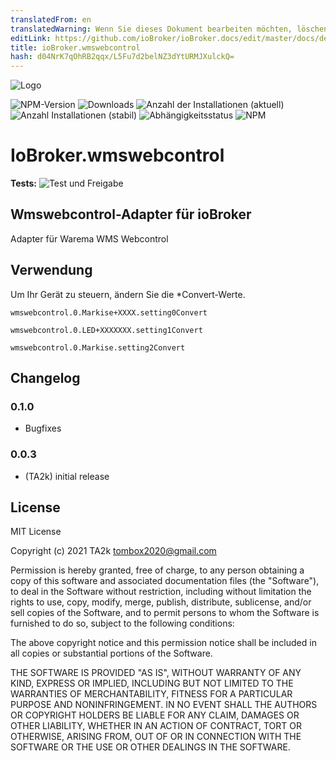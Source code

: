 ```yaml
---
translatedFrom: en
translatedWarning: Wenn Sie dieses Dokument bearbeiten möchten, löschen Sie bitte das Feld "translationsFrom". Andernfalls wird dieses Dokument automatisch erneut übersetzt
editLink: https://github.com/ioBroker/ioBroker.docs/edit/master/docs/de/adapterref/iobroker.wmswebcontrol/README.md
title: ioBroker.wmswebcontrol
hash: d04NrK7qOhRB2qqx/L5Fu7d2belNZ3dYtURMJXulckQ=
---
```

![Logo](../../../en/adapterref/iobroker.wmswebcontrol/admin/wmswebcontrol.png)

![NPM-Version](https://img.shields.io/npm/v/iobroker.wmswebcontrol.svg)
![Downloads](https://img.shields.io/npm/dm/iobroker.wmswebcontrol.svg)
![Anzahl der Installationen (aktuell)](https://iobroker.live/badges/wmswebcontrol-installed.svg)
![Anzahl Installationen (stabil)](https://iobroker.live/badges/wmswebcontrol-stable.svg)
![Abhängigkeitsstatus](https://img.shields.io/david/TA2k/iobroker.wmswebcontrol.svg)
![NPM](https://nodei.co/npm/iobroker.wmswebcontrol.png?downloads=true)

# IoBroker.wmswebcontrol
**Tests:** ![Test und Freigabe](https://github.com/TA2k/ioBroker.wmswebcontrol/workflows/Test%20and%20Release/badge.svg)

## Wmswebcontrol-Adapter für ioBroker
Adapter für Warema WMS Webcontrol

## Verwendung
Um Ihr Gerät zu steuern, ändern Sie die \*Convert-Werte.

`wmswebcontrol.0.Markise+XXXX.setting0Convert`

`wmswebcontrol.0.LED+XXXXXXX.setting1Convert`

`wmswebcontrol.0.Markise.setting2Convert`

## Changelog

### 0.1.0

- Bugfixes

### 0.0.3

- (TA2k) initial release

## License

MIT License

Copyright (c) 2021 TA2k <tombox2020@gmail.com>

Permission is hereby granted, free of charge, to any person obtaining a copy
of this software and associated documentation files (the "Software"), to deal
in the Software without restriction, including without limitation the rights
to use, copy, modify, merge, publish, distribute, sublicense, and/or sell
copies of the Software, and to permit persons to whom the Software is
furnished to do so, subject to the following conditions:

The above copyright notice and this permission notice shall be included in all
copies or substantial portions of the Software.

THE SOFTWARE IS PROVIDED "AS IS", WITHOUT WARRANTY OF ANY KIND, EXPRESS OR
IMPLIED, INCLUDING BUT NOT LIMITED TO THE WARRANTIES OF MERCHANTABILITY,
FITNESS FOR A PARTICULAR PURPOSE AND NONINFRINGEMENT. IN NO EVENT SHALL THE
AUTHORS OR COPYRIGHT HOLDERS BE LIABLE FOR ANY CLAIM, DAMAGES OR OTHER
LIABILITY, WHETHER IN AN ACTION OF CONTRACT, TORT OR OTHERWISE, ARISING FROM,
OUT OF OR IN CONNECTION WITH THE SOFTWARE OR THE USE OR OTHER DEALINGS IN THE
SOFTWARE.